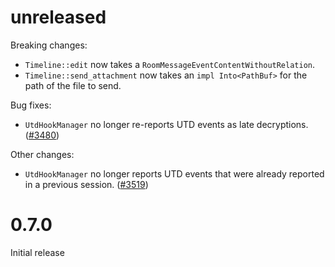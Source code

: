 # unreleased

Breaking changes:

- `Timeline::edit` now takes a `RoomMessageEventContentWithoutRelation`.
- `Timeline::send_attachment` now takes an `impl Into<PathBuf>` for the path of
  the file to send.

Bug fixes:

- `UtdHookManager` no longer re-reports UTD events as late decryptions.
  ([#3480](https://github.com/matrix-org/matrix-rust-sdk/pull/3480))

Other changes:

- `UtdHookManager` no longer reports UTD events that were already reported in a
  previous session.
  ([#3519](https://github.com/matrix-org/matrix-rust-sdk/pull/3519))


# 0.7.0

Initial release
